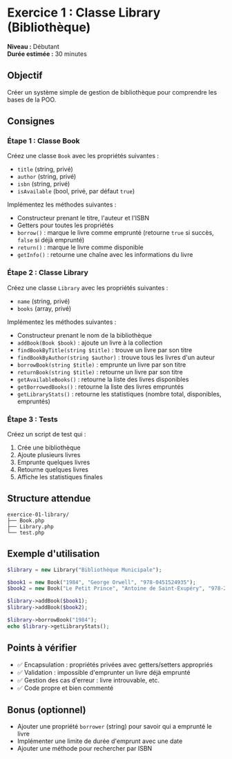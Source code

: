 # Exercice 1 : Classe Library (Bibliothèque)

**Niveau :** Débutant  
**Durée estimée :** 30 minutes

## Objectif

Créer un système simple de gestion de bibliothèque pour comprendre les bases de
la POO.

## Consignes

### Étape 1 : Classe Book

Créez une classe `Book` avec les propriétés suivantes :

- `title` (string, privé)
- `author` (string, privé)
- `isbn` (string, privé)
- `isAvailable` (bool, privé, par défaut `true`)

Implémentez les méthodes suivantes :

- Constructeur prenant le titre, l'auteur et l'ISBN
- Getters pour toutes les propriétés
- `borrow()` : marque le livre comme emprunté (retourne `true` si succès,
  `false` si déjà emprunté)
- `return()` : marque le livre comme disponible
- `getInfo()` : retourne une chaîne avec les informations du livre

### Étape 2 : Classe Library

Créez une classe `Library` avec les propriétés suivantes :

- `name` (string, privé)
- `books` (array, privé)

Implémentez les méthodes suivantes :

- Constructeur prenant le nom de la bibliothèque
- `addBook(Book $book)` : ajoute un livre à la collection
- `findBookByTitle(string $title)` : trouve un livre par son titre
- `findBookByAuthor(string $author)` : trouve tous les livres d'un auteur
- `borrowBook(string $title)` : emprunte un livre par son titre
- `returnBook(string $title)` : retourne un livre par son titre
- `getAvailableBooks()` : retourne la liste des livres disponibles
- `getBorrowedBooks()` : retourne la liste des livres empruntés
- `getLibraryStats()` : retourne les statistiques (nombre total, disponibles,
  empruntés)

### Étape 3 : Tests

Créez un script de test qui :

1. Crée une bibliothèque
2. Ajoute plusieurs livres
3. Emprunte quelques livres
4. Retourne quelques livres
5. Affiche les statistiques finales

## Structure attendue

```
exercice-01-library/
├── Book.php
├── Library.php
└── test.php
```

## Exemple d'utilisation

```php
$library = new Library("Bibliothèque Municipale");

$book1 = new Book("1984", "George Orwell", "978-0451524935");
$book2 = new Book("Le Petit Prince", "Antoine de Saint-Exupéry", "978-2070408504");

$library->addBook($book1);
$library->addBook($book2);

$library->borrowBook("1984");
echo $library->getLibraryStats();
```

## Points à vérifier

- ✅ Encapsulation : propriétés privées avec getters/setters appropriés
- ✅ Validation : impossible d'emprunter un livre déjà emprunté
- ✅ Gestion des cas d'erreur : livre introuvable, etc.
- ✅ Code propre et bien commenté

## Bonus (optionnel)

- Ajouter une propriété `borrower` (string) pour savoir qui a emprunté le livre
- Implémenter une limite de durée d'emprunt avec une date
- Ajouter une méthode pour rechercher par ISBN

